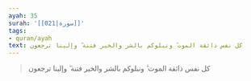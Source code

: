```yaml
---
ayah: 35
surah: '[[021|سورة]]'
tags:
- quran/ayah
text: كل نفس ذائقة الموت ۗ ونبلوكم بالشر والخير فتنة ۖ وإلينا ترجعون
---
```

> كل نفس ذائقة الموت ۗ ونبلوكم بالشر والخير فتنة ۖ وإلينا ترجعون
